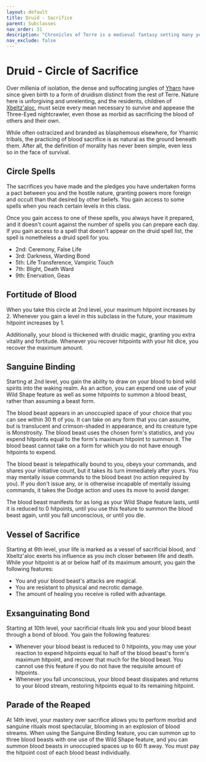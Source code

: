 ```yaml
---
layout: default
title: Druid - Sacrifice
parent: Subclasses
nav_order: 31
description: "Chronicles of Terre is a medieval fantasy setting many years in the writing."
nav_exclude: false
---
```


# Druid - Circle of Sacrifice

Over millenia of isolation, the dense and suffocating jungles of [Yharn](../region/Yharn) have since given birth to a form of druidism distinct from the rest of Terre. Nature here is unforgiving and unrelenting, and the residents, children of [Xbeltz'aloc](../religion/patronus/Xbeltz'aloc), must seize every mean necessary to survive and appease the Three-Eyed nightcrawler, even those as morbid as sacrificing the blood of others and their own. 

While often ostracized and branded as blasphemous elsewhere, for Yharnic tribals, the practicing of blood sacrifice is as natural as the ground beneath them. After all, the definition of morality has never been simple, even less so in the face of survival.

## Circle Spells

The sacrifices you have made and the pledges you have undertaken forms a pact between you and the hostile nature, granting powers more foreign and occult than that desired by other beliefs. You gain access to some spells when you reach certain levels in this class.

Once you gain access to one of these spells, you always have it prepared, and it doesn't count against the number of spells you can prepare each day. If you gain access to a spell that doesn't appear on the druid spell list, the spell is nonetheless a druid spell for you.

- 2nd: Ceremony, False Life
- 3rd: Darkness, Warding Bond
- 5th: Life Transference, Vampiric Touch
- 7th: Blight, Death Ward
- 9th: Enervation, Geas

## Fortitude of Blood

When you take this circle at 2nd level, your maximum hitpoint increases by 2. Whenever you gain a level in this subclass in the future, your maximum hitpoint increases by 1.

Additionally, your blood is thickened with druidic magic, granting you extra vitality and fortitude. Whenever you recover hitpoints with your hit dice, you recover the maximum amount.

## Sanguine Binding

Starting at 2nd level, you gain the ability to draw on your blood to bind wild spirits into the waking realm. As an action, you can expend one use of your Wild Shape feature as well as some hitpoints to summon a blood beast, rather than assuming a beast form.

The blood beast appears in an unoccupied space of your choice that you can see within 30 ft of you. It can take on any form that you can assume, but is translucent and crimson-shaded in appearance, and its creature type is Monstrosity. The blood beast uses the chosen form's statistics, and you expend hitpoints equal to the form's maximum hitpoint to summon it. The blood beast cannot take on a form for which you do not have enough hitpoints to expend.

The blood beast is telepathically bound to you, obeys your commands, and shares your initiative count, but it takes its turn immediately after yours. You may mentally issue commands to the blood beast (no action required by you). If you don't issue any, or is otherwise incapable of mentally issuing commands, it takes the Dodge action and uses its move to avoid danger.

The blood beast manifests for as long as your Wild Shape feature lasts, until it is reduced to 0 hitpoints, until you use this feature to summon the blood beast again, until you fall unconscious, or until you die.

## Vessel of Sacrifice

Starting at 6th level, your life is marked as a vessel of sacrificial blood, and Xbeltz'aloc exerts his influence as you inch closer between life and death. While your hitpoint is at or below half of its maximum amount, you gain the following features:
- You and your blood beast's attacks are magical.
- You are resistant to physical and necrotic damage.
- The amount of healing you receive is rolled with advantage.

## Exsanguinating Bond

Starting at 10th level, your sacrificial rituals link you and your blood beast through a bond of blood. You gain the following features:
- Whenever your blood beast is reduced to 0 hitpoints, you may use your reaction to expend hitpoints equal to half of the blood beast's form's maximum hitpoint, and recover that much for the blood beast. You cannot use this feature if you do not have the requisite amount of hitpoints.
- Whenever you fall unconscious, your blood beast dissipates and returns to your blood stream, restoring hitpoints equal to its remaining hitpoint.

## Parade of the Reaped

At 14th level, your mastery over sacrifice allows you to perform morbid and sanguine rituals most spectacular, blooming in an explosion of blood streams. When using the Sanguine Binding feature, you can summon up to three blood beasts with one use of the Wild Shape feature, and you can summon blood beasts in unoccupied spaces up to 60 ft away. You must pay the hitpoint cost of each blood beast individually. 
